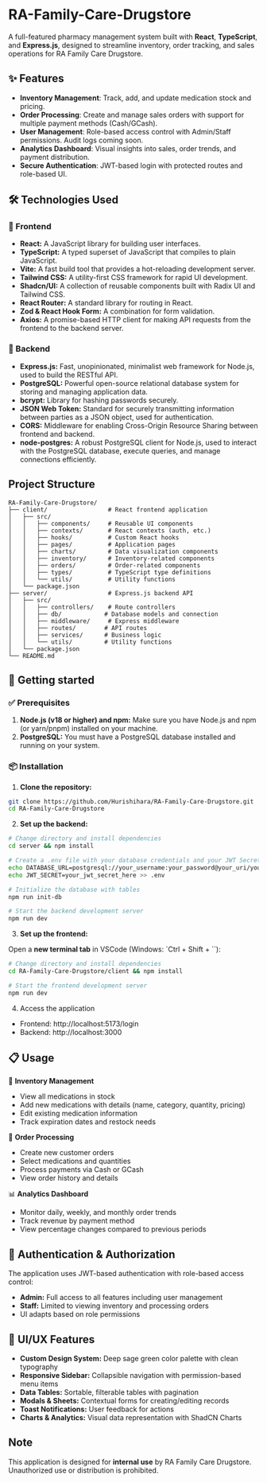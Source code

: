 # RA-Family-Care-Drugstore

A full-featured pharmacy management system built with **React**, **TypeScript**, and **Express.js**, designed to streamline inventory, order tracking, and sales operations for RA Family Care Drugstore.

## ✨ Features

- **Inventory Management**: Track, add, and update medication stock and pricing.
- **Order Processing**: Create and manage sales orders with support for multiple payment methods (Cash/GCash).
- **User Management**: Role-based access control with Admin/Staff permissions. Audit logs coming soon.
- **Analytics Dashboard**: Visual insights into sales, order trends, and payment distribution.
- **Secure Authentication**: JWT-based login with protected routes and role-based UI.

## 🛠️ Technologies Used

### 🔹 Frontend

- **React:** A JavaScript library for building user interfaces.
- **TypeScript:** A typed superset of JavaScript that compiles to plain JavaScript.
- **Vite:** A fast build tool that provides a hot-reloading development server.
- **Tailwind CSS:** A utility-first CSS framework for rapid UI development.
- **Shadcn/UI:** A collection of reusable components built with Radix UI and Tailwind CSS.
- **React Router:** A standard library for routing in React.
- **Zod & React Hook Form:** A combination for form validation.
- **Axios:** A promise-based HTTP client for making API requests from the frontend to the backend server.

### 🔸 Backend
- **Express.js:** Fast, unopinionated, minimalist web framework for Node.js, used to build the RESTful API.
- **PostgreSQL:** Powerful open-source relational database system for storing and managing application data.
- **bcrypt:** Library for hashing passwords securely.
- **JSON Web Token:** Standard for securely transmitting information between parties as a JSON object, used for authentication.
- **CORS:** Middleware for enabling Cross-Origin Resource Sharing between frontend and backend.
- **node-postgres:** A robust PostgreSQL client for Node.js, used to interact with the PostgreSQL database, execute queries, and manage connections efficiently.

## Project Structure

```plaintext
RA-Family-Care-Drugstore/
├── client/                 # React frontend application
│   ├── src/
│   │   ├── components/     # Reusable UI components
│   │   ├── contexts/       # React contexts (auth, etc.)
│   │   ├── hooks/          # Custom React hooks
│   │   ├── pages/          # Application pages
│   │   ├── charts/         # Data visualization components
│   │   ├── inventory/      # Inventory-related components
│   │   ├── orders/         # Order-related components
│   │   ├── types/          # TypeScript type definitions
│   │   └── utils/          # Utility functions
│   └── package.json
├── server/                 # Express.js backend API
│   ├── src/
│   │   ├── controllers/    # Route controllers
│   │   ├── db/            # Database models and connection
│   │   ├── middleware/     # Express middleware
│   │   ├── routes/        # API routes
│   │   ├── services/      # Business logic
│   │   └── utils/         # Utility functions
│   └── package.json
└── README.md
```

## 🚀 Getting started

### ✅ Prerequisites

1. **Node.js (v18 or higher) and npm:** Make sure you have Node.js and npm (or yarn/pnpm) installed on your machine.
2. **PostgreSQL:** You must have a PostgreSQL database installed and running on your system.

### 📦 Installation

1. **Clone the repository:**

```bash
git clone https://github.com/Hurishihara/RA-Family-Care-Drugstore.git
cd RA-Family-Care-Drugstore
```

2. **Set up the backend:**

```bash
# Change directory and install dependencies
cd server && npm install

# Create a .env file with your database credentials and your JWT Secret
echo DATABASE_URL=postgresql://your_username:your_password@your_uri/your_database_name > .env
echo JWT_SECRET=your_jwt_secret_here >> .env

# Initialize the database with tables
npm run init-db 

# Start the backend development server
npm run dev
```

3. **Set up the frontend:**

Open a **new terminal tab** in VSCode (Windows: `Ctrl + Shift + ``):

```bash
# Change directory and install dependencies
cd RA-Family-Care-Drugstore/client && npm install

# Start the frontend development server
npm run dev
```

4. Access the application

- Frontend: http://localhost:5173/login
- Backend: http://localhost:3000 

## 📋 Usage

🧾 **Inventory Management**

- View all medications in stock
- Add new medications with details (name, category, quantity, pricing)
- Edit existing medication information
- Track expiration dates and restock needs

🛒 **Order Processing**

- Create new customer orders
- Select medications and quantities
- Process payments via Cash or GCash
- View order history and details

📊 **Analytics Dashboard**

- Monitor daily, weekly, and monthly order trends
- Track revenue by payment method
- View percentage changes compared to previous periods

## 🔐 Authentication & Authorization

The application uses JWT-based authentication with role-based access control:

- **Admin:** Full access to all features including user management
- **Staff:** Limited to viewing inventory and processing orders
- UI adapts based on role permissions

## 🎨 UI/UX Features

- **Custom Design System:** Deep sage green color palette with clean typography
- **Responsive Sidebar:** Collapsible navigation with permission-based menu items
- **Data Tables:** Sortable, filterable tables with pagination
- **Modals & Sheets:** Contextual forms for creating/editing records
- **Toast Notifications:** User feedback for actions
- **Charts & Analytics:** Visual data representation with ShadCN Charts

## Note

This application is designed for **internal use** by RA Family Care Drugstore. Unauthorized use or distribution is prohibited.